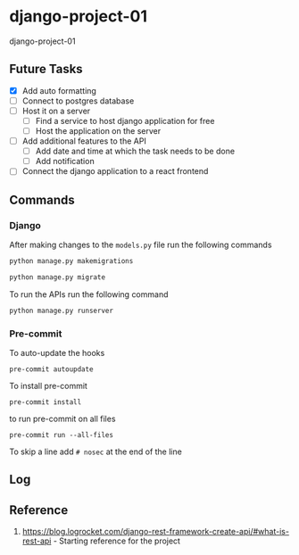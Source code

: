 # django-project-01
django-project-01

## Future Tasks
- [x] Add auto formatting
- [ ] Connect to postgres database
- [ ] Host it on a server
  - [ ] Find a service to host django application for free
  - [ ] Host the application on the server
- [ ] Add additional features to the API
  - [ ] Add date and time at which the task needs to be done
  - [ ] Add notification
- [ ] Connect the django application to a react frontend

## Commands

### Django
After making changes to the `models.py` file run the following commands

```bat
python manage.py makemigrations
```

```bat
python manage.py migrate
```

To run the APIs run the following command

```bat
python manage.py runserver
```

### Pre-commit
To auto-update the hooks
```
pre-commit autoupdate
```

To install pre-commit
```
pre-commit install
```

to run pre-commit on all files
```
pre-commit run --all-files
```

To skip a line add `# nosec` at the end of the line

## Log


## Reference
1. https://blog.logrocket.com/django-rest-framework-create-api/#what-is-rest-api - Starting reference for the project
